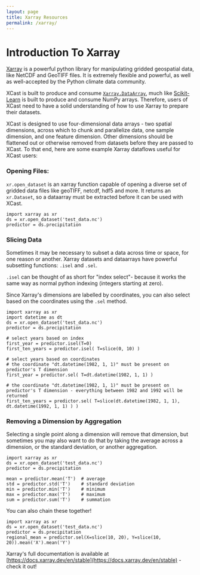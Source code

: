 ```yaml
---
layout: page
title: Xarray Resources
permalink: /xarray/ 
---
```


# Introduction To Xarray

[Xarray](https://docs.xarray.dev/en/stable/) is a powerful python library for manipulating gridded geospatial data, like NetCDF and GeoTIFF files. It is extremely flexible and powerful, as well as well-accepted by the Python climate data community. 

XCast is built to produce and consume [```Xarray.DataArray```](https://docs.xarray.dev/en/stable/generated/xarray.DataArray.html), much like [Scikit-Learn](https://scikit-learn.org/) is built to produce and consume NumPy arrays. Therefore, users of XCast need to have a solid understanding of how to use Xarray to prepare their datasets. 

XCast is designed to use four-dimensional data arrays - two spatial dimensions, across which to chunk and parallelize data, one sample dimension, and one feature dimension. Other dimensions should be flattened out or otherwise removed from datasets before they are passed to XCast. To that end, here are some example Xarray dataflows useful for XCast users: 

### Opening Files: 

```xr.open_dataset``` is an xarray function capable of opening a diverse set of gridded data files like geoTIFF, netcdf, hdf5 and more. It returns an ```xr.Dataset```, so a dataarray must be extracted before it can be used with XCast. 

```
import xarray as xr 
ds = xr.open_dataset('test_data.nc') 
predictor = ds.precipitation
```

### Slicing Data 

Sometimes it may be necessary to subset a data across time or space, for one reason or another. Xarray datasets and dataarrays have powerful subsetting functions: ```.isel``` and ```.sel```. 

```.isel``` can be thought of as short for "index select"- because it works the same way as normal python indexing (integers starting at zero). 

Since Xarray's dimensions are labelled by coordinates, you can also select based on the coordinates using the ```.sel``` method. 

```
import xarray as xr 
import datetime as dt
ds = xr.open_dataset('test_data.nc') 
predictor = ds.precipitation

# select years based on index
first_year = predictor.isel(T=0) 
first_ten_years = predictor.isel( T=slice(0, 10) )

# select years based on coordinates
# the coordinate "dt.datetime(1982, 1, 1)" must be present on predictor's T dimension
first_year = predictor.sel( T=dt.datetime(1982, 1, 1) )  

# the coordinate "dt.datetime(1982, 1, 1)" must be present on predictor's T dimension - everything between 1982 and 1992 will be returned
first_ten_years = predictor.sel( T=slice(dt.datetime(1982, 1, 1), dt.datetime(1992, 1, 1) ) )   
```

### Removing a Dimension by Aggregation

Selecting a single point along a dimension will remove that dimension, but sometimes you may also want to do that by taking the average across a dimension, or the standard deviation, or another aggregation. 

```
import xarray as xr 
ds = xr.open_dataset('test_data.nc') 
predictor = ds.precipitation

mean = predictor.mean('T')  # average 
std = predictor.std('T')    # standard deviation 
min = predictor.min('T')    # minimum 
max = predictor.max('T')    # maximum
sum = predictor.sum('T')    # summation 
``` 


You can also chain these together! 

```
import xarray as xr 
ds = xr.open_dataset('test_data.nc') 
predictor = ds.precipitation
regional_mean = predictor.sel(X=slice(10, 20), Y=slice(10, 20)).mean('X').mean('Y') 
``` 

Xarray's full documentation is available at [https://docs.xarray.dev/en/stable](https://docs.xarray.dev/en/stable) - check it out! 




